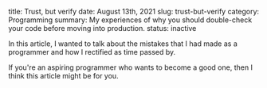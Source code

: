 title: Trust, but verify
date: August 13th, 2021
slug: trust-but-verify
category: Programming
summary: My experiences of why you should double-check your code before moving into production.
status: inactive

In this article, I wanted to talk about the mistakes that I had made as a programmer and how I rectified as time passed by.

If you're an aspiring programmer who wants to become a good one, then I think this article might be for you.


